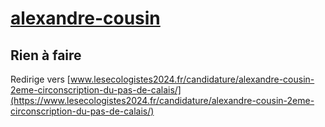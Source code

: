 # [alexandre-cousin](https://nouveau-front-populaire-legislatives-2024.fr/alexandre-cousin)

## Rien à faire
Redirige vers [www.lesecologistes2024.fr/candidature/alexandre-cousin-2eme-circonscription-du-pas-de-calais/](https://www.lesecologistes2024.fr/candidature/alexandre-cousin-2eme-circonscription-du-pas-de-calais/)